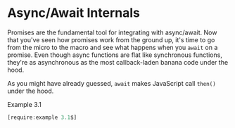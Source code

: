 # Async/Await Internals

Promises are the fundamental tool for integrating with async/await. Now
that you've seen how promises work from the ground up, it's time to go from
the micro to the macro and see what happens when you `await` on a promise.
Even though async functions are flat like synchronous functions, they're
as asynchronous as the most callback-laden banana code under the hood.

As you might have already guessed, `await` makes JavaScript call `then()`
under the hood.

<div class="example-header-wrap"><div class="example-header">Example 3.1</div></div>

```javascript
[require:example 3.1$]
```
